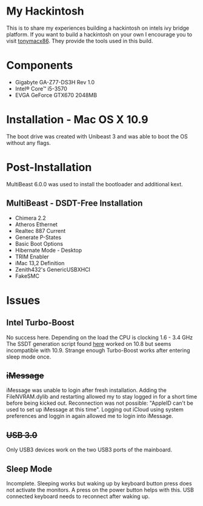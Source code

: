 # My Hackintosh

This is to share my experiences building a hackintosh on intels ivy bridge platform. If you want to build a hackintosh on your own I  encourage you to visit [tonymacx86](http://tonymacx86.com). They provide the tools used in this build.

# Components

* Gigabyte GA-Z77-DS3H Rev 1.0
* Intel® Core™ i5-3570
* EVGA GeForce GTX670 2048MB

# Installation - Mac OS X 10.9

The boot drive was created with Unibeast 3 and was able to boot the OS without any flags.

# Post-Installation

MultiBeast 6.0.0 was used to install the bootloader and additional kext.

## MultiBeast - DSDT-Free Installation

* Chimera 2.2
* Atheros Ethernet
* Realtec 887 Current
* Generate P-States
* Basic Boot Options
* Hibernate Mode - Desktop
* TRIM Enabler
* iMac 13,2 Definition
* Zenith432's GenericUSBXHCI
* FakeSMC

# Issues

## Intel Turbo-Boost

No success here. Depending on the load the CPU is clocking 1.6 - 3.4 GHz The SSDT generation script found [here](http://www.tonymacx86.com/ssdt/86906-ssdt-generation-script-ivybridge-pm.html) worked on 10.8 but seems incompatible with 10.9. Strange enough Turbo-Boost works after entering sleep mode once. 

## ~~iMessage~~

iMessage was unable to login after fresh installation. Adding the FileNVRAM.dylib and restarting allowed my to stay logged in for a short time before being kicked out. Reconnection was not possible: "AppleID can't be used to set up iMessage at this time". Logging out iCloud using system preferences and loggin in again allowed me to login into iMessage.

## ~~USB 3.0~~

Only USB3 devices work on the two USB3 ports of the mainboard. 

## Sleep Mode

Incomplete. Sleeping works but waking up by keyboard button press does not activate the monitors. A press on the power button helps with this. USB connected keyboard needs to reconnect after waking up.
